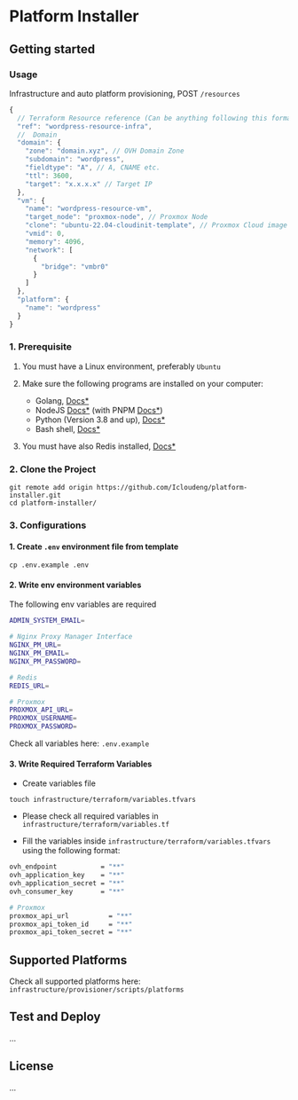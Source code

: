 # Platform Installer

## Getting started

### Usage

Infrastructure and auto platform provisioning, POST `/resources`

```js
{
  // Terraform Resource reference (Can be anything following this format: /^[a-z]+([0-9a-z]+(?:-[0-9a-z]+)?)*$/ )
  "ref": "wordpress-resource-infra",
  //  Domain
  "domain": {
    "zone": "domain.xyz", // OVH Domain Zone
    "subdomain": "wordpress",
    "fieldtype": "A", // A, CNAME etc.
    "ttl": 3600,
    "target": "x.x.x.x" // Target IP
  },
  "vm": {
    "name": "wordpress-resource-vm",
    "target_node": "proxmox-node", // Proxmox Node
    "clone": "ubuntu-22.04-cloudinit-template", // Proxmox Cloud image template (Must exists)
    "vmid": 0,
    "memory": 4096,
    "network": [
      {
        "bridge": "vmbr0"
      }
    ]
  },
  "platform": {
    "name": "wordpress"
  }
}
```

### 1. Prerequisite

1. You must have a Linux environment, preferably `Ubuntu`
2. Make sure the following programs are installed on your computer:

   - Golang, [Docs\*](https://go.dev/dl/)
   - NodeJS [Docs\*](https://nodejs.org/en/download/current) (with PNPM [Docs\*](https://pnpm.io/installation))
   - Python (Version 3.8 and up), [Docs\*](https://www.python.org/downloads/)
   - Bash shell, [Docs\*](https://www.gnu.org/software/bash/)

3. You must have also Redis installed, [Docs\*]()

### 2. Clone the Project

```
git remote add origin https://github.com/Icloudeng/platform-installer.git
cd platform-installer/
```

### 3. Configurations

#### 1. Create `.env` environment file from template

```
cp .env.example .env
```

#### 2. Write env environment variables

The following env variables are required

```bash
ADMIN_SYSTEM_EMAIL=

# Nginx Proxy Manager Interface
NGINX_PM_URL=
NGINX_PM_EMAIL=
NGINX_PM_PASSWORD=

# Redis
REDIS_URL=

# Proxmox
PROXMOX_API_URL=
PROXMOX_USERNAME=
PROXMOX_PASSWORD=
```

Check all variables here: `.env.example`

#### 3. Write Required Terraform Variables

- Create variables file

```
touch infrastructure/terraform/variables.tfvars
```

- Please check all required variables in `infrastructure/terraform/variables.tf`

- Fill the variables inside `infrastructure/terraform/variables.tfvars` using the following format:

```bash
ovh_endpoint           = "**"
ovh_application_key    = "**"
ovh_application_secret = "**"
ovh_consumer_key       = "**"

# Proxmox
proxmox_api_url          = "**"
proxmox_api_token_id     = "**"
proxmox_api_token_secret = "**"
```

## Supported Platforms

Check all supported platforms here: `infrastructure/provisioner/scripts/platforms`

## Test and Deploy

...

## License

...
